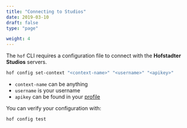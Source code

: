 ```yaml
---
title: "Connecting to Studios"
date: 2019-03-10
draft: false
type: "page"

weight: 4
---
```


The `hof` CLI requires a configuration file to
connect with the __Hofstadter Studios__ servers.

```sh
hof config set-context "<context-name>" "<username>" "<apikey>"
```

- `context-name` can be anything
- `username` is your username
- `apikey` can be found in your [profile](https://studios.studios.live.hofstadter.io/profile)


You can verify your configuration with:

```sh
hof config test
```

